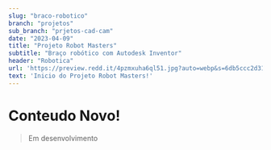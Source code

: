 ```yaml
---
slug: "braco-robotico"
branch: "projetos"
sub_branch: "prjetos-cad-cam"
date: "2023-04-09"
title: "Projeto Robot Masters"
subtitle: "Braço robótico com Autodesk Inventor"
header: "Robotica"
url: 'https://preview.redd.it/4pzmxuha6ql51.jpg?auto=webp&s=6db5ccc2d3159389c598fc8847c38a10185deede'
text: 'Inicio do Projeto Robot Masters!'
---
```


# Conteudo Novo!

> Em desenvolvimento